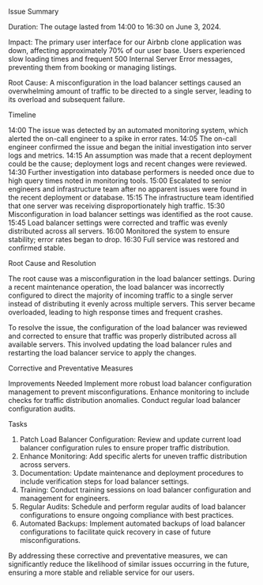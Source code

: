 Issue Summary

Duration: The outage lasted from 14:00 to 16:30 on June 3, 2024.

Impact: The primary user interface for our Airbnb clone application was down, affecting approximately 70% of our user base. Users experienced slow loading times and frequent 500 Internal Server Error messages, preventing them from booking or managing listings.

Root Cause: A misconfiguration in the load balancer settings caused an overwhelming amount of traffic to be directed to a single server, leading to its overload and subsequent failure.

Timeline

14:00
  The issue was detected by an automated monitoring system, which alerted the on-call engineer to a spike in error rates.
 14:05
 The on-call engineer confirmed the issue and began the initial investigation into server logs and metrics.
 14:15 
  An assumption was made that a recent deployment could be the cause; deployment logs and recent changes were reviewed.
  14:30
   Further investigation into database performers is needed once due to high query times noted in monitoring tools.
 15:00
   Escalated to senior engineers and infrastructure team after no apparent issues were found in the recent deployment or database.
 15:15 
   The infrastructure team identified that one server was receiving disproportionately high traffic.
 15:30
   Misconfiguration in load balancer settings was identified as the root cause.
 15:45 
   Load balancer settings were corrected and traffic was evenly distributed across all servers.
 16:00 
   Monitored the system to ensure stability; error rates began to drop.
 16:30 
   Full service was restored and confirmed stable.




Root Cause and Resolution

The root cause was a misconfiguration in the load balancer settings. During a recent maintenance operation, the load balancer was incorrectly configured to direct the majority of incoming traffic to a single server instead of distributing it evenly across multiple servers. This server became overloaded, leading to high response times and frequent crashes.


To resolve the issue, the configuration of the load balancer was reviewed and corrected to ensure that traffic was properly distributed across all available servers. This involved updating the load balancer rules and restarting the load balancer service to apply the changes.



Corrective and Preventative Measures

Improvements Needed
 Implement more robust load balancer configuration management to prevent misconfigurations.
 Enhance monitoring to include checks for traffic distribution anomalies.
 Conduct regular load balancer configuration audits.

Tasks
1. Patch Load Balancer Configuration: Review and update current load balancer configuration rules to ensure proper traffic distribution.
2. Enhance Monitoring: Add specific alerts for uneven traffic distribution across servers.
3. Documentation: Update maintenance and deployment procedures to include verification steps for load balancer settings.
4. Training: Conduct training sessions on load balancer configuration and management for engineers.
5. Regular Audits: Schedule and perform regular audits of load balancer configurations to ensure ongoing compliance with best practices.
6. Automated Backups: Implement automated backups of load balancer configurations to facilitate quick recovery in case of future misconfigurations.

By addressing these corrective and preventative measures, we can significantly reduce the likelihood of similar issues occurring in the future, ensuring a more stable and reliable service for our users.

